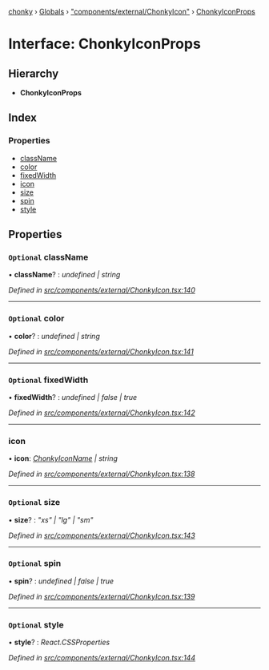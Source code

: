 [chonky](../README.md) › [Globals](../globals.md) › ["components/external/ChonkyIcon"](../modules/_components_external_chonkyicon_.md) › [ChonkyIconProps](_components_external_chonkyicon_.chonkyiconprops.md)

# Interface: ChonkyIconProps

## Hierarchy

* **ChonkyIconProps**

## Index

### Properties

* [className](_components_external_chonkyicon_.chonkyiconprops.md#optional-classname)
* [color](_components_external_chonkyicon_.chonkyiconprops.md#optional-color)
* [fixedWidth](_components_external_chonkyicon_.chonkyiconprops.md#optional-fixedwidth)
* [icon](_components_external_chonkyicon_.chonkyiconprops.md#icon)
* [size](_components_external_chonkyicon_.chonkyiconprops.md#optional-size)
* [spin](_components_external_chonkyicon_.chonkyiconprops.md#optional-spin)
* [style](_components_external_chonkyicon_.chonkyiconprops.md#optional-style)

## Properties

### `Optional` className

• **className**? : *undefined | string*

*Defined in [src/components/external/ChonkyIcon.tsx:140](https://github.com/TimboKZ/Chonky/blob/4792a84/src/components/external/ChonkyIcon.tsx#L140)*

___

### `Optional` color

• **color**? : *undefined | string*

*Defined in [src/components/external/ChonkyIcon.tsx:141](https://github.com/TimboKZ/Chonky/blob/4792a84/src/components/external/ChonkyIcon.tsx#L141)*

___

### `Optional` fixedWidth

• **fixedWidth**? : *undefined | false | true*

*Defined in [src/components/external/ChonkyIcon.tsx:142](https://github.com/TimboKZ/Chonky/blob/4792a84/src/components/external/ChonkyIcon.tsx#L142)*

___

###  icon

• **icon**: *[ChonkyIconName](../enums/_types_icons_types_.chonkyiconname.md) | string*

*Defined in [src/components/external/ChonkyIcon.tsx:138](https://github.com/TimboKZ/Chonky/blob/4792a84/src/components/external/ChonkyIcon.tsx#L138)*

___

### `Optional` size

• **size**? : *"xs" | "lg" | "sm"*

*Defined in [src/components/external/ChonkyIcon.tsx:143](https://github.com/TimboKZ/Chonky/blob/4792a84/src/components/external/ChonkyIcon.tsx#L143)*

___

### `Optional` spin

• **spin**? : *undefined | false | true*

*Defined in [src/components/external/ChonkyIcon.tsx:139](https://github.com/TimboKZ/Chonky/blob/4792a84/src/components/external/ChonkyIcon.tsx#L139)*

___

### `Optional` style

• **style**? : *React.CSSProperties*

*Defined in [src/components/external/ChonkyIcon.tsx:144](https://github.com/TimboKZ/Chonky/blob/4792a84/src/components/external/ChonkyIcon.tsx#L144)*

